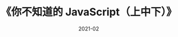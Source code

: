---
title: 《你不知道的 JavaScript（上中下）》
page: readings
comment: 
date: 2021-02
douban: https://book.douban.com/subject/26351021/
tags: 
- 前端
---